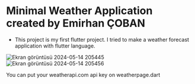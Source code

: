 # Minimal Weather Application created by Emirhan ÇOBAN
- This project is my first flutter project. I tried to make a weather forecast application with flutter language.

![Ekran görüntüsü 2024-05-14 205445](https://github.com/emirhan-coban/minimalweatherapp/assets/71819553/cdb087cb-df62-4079-8fd2-d323f0a9d13b)
![Ekran görüntüsü 2024-05-14 205456](https://github.com/emirhan-coban/minimalweatherapp/assets/71819553/234b5a52-bd69-408f-b3e9-d4e725a6bef1)

You can put your weatherapi.com api key on weatherpage.dart
